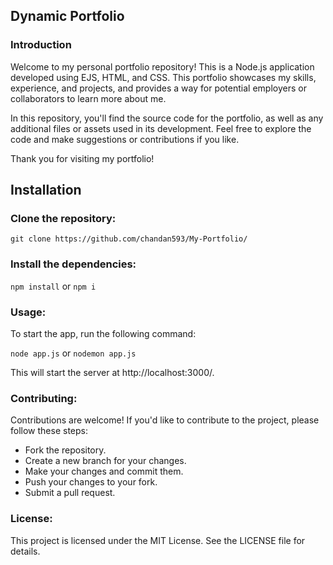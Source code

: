 ## Dynamic Portfolio

### Introduction
Welcome to my personal portfolio repository! This is a Node.js application developed using EJS, HTML, and CSS. This portfolio showcases my skills, experience, and projects, and provides a way for potential employers or collaborators to learn more about me.

In this repository, you'll find the source code for the portfolio, as well as any additional files or assets used in its development. Feel free to explore the code and make suggestions or contributions if you like.

Thank you for visiting my portfolio!

## Installation

### Clone the repository:

`git clone https://github.com/chandan593/My-Portfolio/`

### Install the dependencies:

`npm install`
or
`npm i`

### Usage:

To start the app, run the following command:

`node app.js` or `nodemon app.js`

This will start the server at http://localhost:3000/.

### Contributing:

Contributions are welcome! If you'd like to contribute to the project, please follow these steps:

* Fork the repository.
* Create a new branch for your changes.
* Make your changes and commit them.
* Push your changes to your fork.
* Submit a pull request.

### License:

This project is licensed under the MIT License. See the LICENSE file for details.